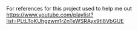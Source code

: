 For references for this project used to help me out
https://www.youtube.com/playlist?list=PLtLToKUhgzwm1rZnTeWSRAyx9tl8VbGUE

